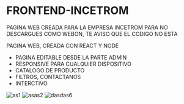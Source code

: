 # FRONTEND-INCETROM
PAGINA WEB CREADA PARA LA EMPRESA INCETROM
PARA NO DESCARGUES COMO WEBON, TE AVISO QUE EL CODIGO NO ESTA

PAGINA WEB, CREADA CON REACT Y NODE 
- PAGINA EDITABLE DESDE LA PARTE ADMIN 
- RESPONSIVE PARA CUALQUIER DISPOSITIVO
- CATALOGO DE PRODUCTO
- FILTROS, CONTACTANOS
- INTERCTIVO 

![as1](https://github.com/GrpDsG20/Registro-Auditoria/assets/59782720/787680af-3c13-4fe5-b509-91b6750ec0b8)
![asas2](https://github.com/GrpDsG20/Registro-Auditoria/assets/59782720/273de6a8-fcbc-4583-8e52-81979073de39)
![dasdas6](https://github.com/GrpDsG20/Registro-Auditoria/assets/59782720/6d90b193-05a5-4085-ac31-2ea9abd273b8)
